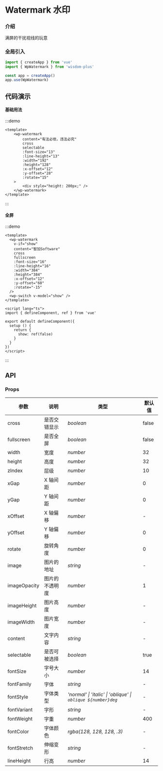 # Watermark 水印

### 介绍

满屏的干扰视线的玩意

### 全局引入

```js
import { createApp } from 'vue'
import { WpWatermark } from 'wisdom-plus'

const app = createApp()
app.use(WpWatermark)
```

## 代码演示

#### 基础用法

:::demo
```vue
<template>
    <wp-watermark
        content="有法必依，违法必究"
        cross
        selectable
        :font-size="13"
        :line-height="13"
        :width="192"
        :height="128"
        :x-offset="12"
        :y-offset="28"
        :rotate="15"
    >
        <div style="height: 200px;" />
    </wp-watermark>
</template>
```
:::

#### 全屏

:::demo
```vue
<template>
  <wp-watermark
    v-if="show"
    content="智加Software"
    cross
    fullscreen
    :font-size="16"
    :line-height="16"
    :width="384"
    :height="384"
    :x-offset="12"
    :y-offset="60"
    :rotate="-15"
  />
  <wp-switch v-model="show" />
</template>

<script lang="ts">
import { defineComponent, ref } from 'vue'

export default defineComponent({
  setup () {
    return {
      show: ref(false)
    }
  }
})
</script>
```
:::

## API

### Props

| 参数      | 说明           | 类型                                                                | 默认值 |
| --------- | -------------- | ------------------------------------------------------------------- | ------ |
| cross | 是否交错显示       | _boolean_          | false     |
| fullscreen | 是否全屏 | _boolean_           | false      |
| width   | 宽度 | _number_ | 32      |
| height | 高度       | _number_                                                           | 32  |
| zIndex  | 层级     | _number_                                                           | 10   |
| xGap | X 轴间距 | _number_ | 0 |
| yGap | Y 轴间距 | _number_ | 0 |
| xOffset | X 轴偏移 | _number_ | - |
| yOffset | Y 轴偏移 | _number_ | 0 |
| rotate | 旋转角度 | _number_ | 0 |
| image | 图片的地址 | _string_ | - |
| imageOpacity | 图片的不透明度 | _number_ | 1 |
| imageHeight | 图片高度 | _number_ | - |
| imageWidth | 图片宽度 | _number_ | - |
| content | 文字内容 | _string_ | - |
| selectable | 是否可被选择 | _boolean_ | true |
| fontSize | 字号大小 | _number_ | 14 |
| fontFamily | 字体 | _string_ | - |
| fontStyle | 字体类型 | _'normal' \| 'italic' \| 'oblique' \| `oblique ${number}deg`_ | - |
| fontVariant | 字形 | _string_ | - |
| fontWeight | 字重 | _number_ | 400 |
| fontColor | 字体颜色 | _rgba(128, 128, 128, .3)_ | - |
| fontStretch | 伸缩变形 | _string_ | - |
| lineHeight | 行高 | _number_ | 14 |